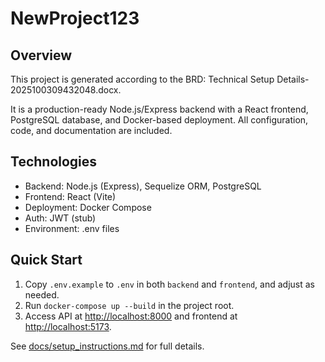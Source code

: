 # NewProject123

## Overview
This project is generated according to the BRD: Technical Setup Details-2025100309432048.docx.

It is a production-ready Node.js/Express backend with a React frontend, PostgreSQL database, and Docker-based deployment. All configuration, code, and documentation are included.

## Technologies
- Backend: Node.js (Express), Sequelize ORM, PostgreSQL
- Frontend: React (Vite)
- Deployment: Docker Compose
- Auth: JWT (stub)
- Environment: .env files

## Quick Start

1. Copy `.env.example` to `.env` in both `backend` and `frontend`, and adjust as needed.
2. Run `docker-compose up --build` in the project root.
3. Access API at [http://localhost:8000](http://localhost:8000) and frontend at [http://localhost:5173](http://localhost:5173).

See [docs/setup_instructions.md](docs/setup_instructions.md) for full details.